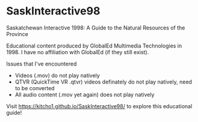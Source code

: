 # SaskInteractive98
Saskatchewan Interactive 1998: A Guide to the Natural Resources of the Province

Educational content produced by GlobalEd Multimedia Technologies in 1998. I have no affiliation with GlobalEd (if they still exist).

Issues that I've encountered

- Videos (.mov) do not play natively
- QTVR (QuickTime VR .qtvr) videos definately do not play natively, need to be converted
- All audio content (.mov yet again) does not play natively

Visit https://kitcho1.github.io/SaskInteractive98/ to explore this educational guide!
